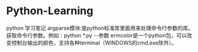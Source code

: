 # Python-Learning
python 学习笔记
argparse模块:是python标准库里面用来处理命令行参数的库。获取命令行参数。例如：python *.py --参数
ermcolor是一个python包，可以改变控制台输出的颜色，支持各种terminal（WINDOWS的cmd.exe除外）。
